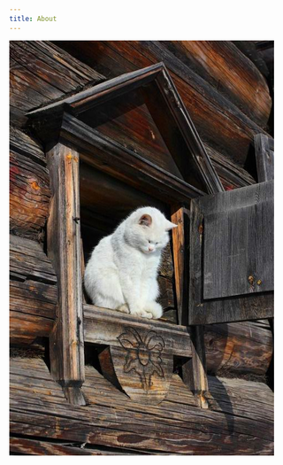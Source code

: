 ```yaml
---
title: About
---
```


![sad cat](https://github.com/apzats/hacktoberfest2018/blob/master/src/images/jpg/-7z93rk2-0M.jpg)
